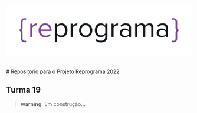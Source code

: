 <h1 align="center">

![Reprograma logo](./Assets/reprograma%20em%20preto.png)

</h1>
# Repositório para o Projeto Reprograma 2022

## Turma 19

>**warning**: Em construção...